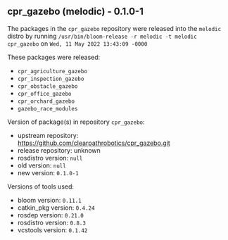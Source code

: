 ## cpr_gazebo (melodic) - 0.1.0-1

The packages in the `cpr_gazebo` repository were released into the `melodic` distro by running `/usr/bin/bloom-release -r melodic -t melodic cpr_gazebo` on `Wed, 11 May 2022 13:43:09 -0000`

These packages were released:
- `cpr_agriculture_gazebo`
- `cpr_inspection_gazebo`
- `cpr_obstacle_gazebo`
- `cpr_office_gazebo`
- `cpr_orchard_gazebo`
- `gazebo_race_modules`

Version of package(s) in repository `cpr_gazebo`:

- upstream repository: https://github.com/clearpathrobotics/cpr_gazebo.git
- release repository: unknown
- rosdistro version: `null`
- old version: `null`
- new version: `0.1.0-1`

Versions of tools used:

- bloom version: `0.11.1`
- catkin_pkg version: `0.4.24`
- rosdep version: `0.21.0`
- rosdistro version: `0.8.3`
- vcstools version: `0.1.42`


